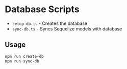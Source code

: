# Database Scripts

- `setup-db.ts` - Creates the database
- `sync-db.ts` - Syncs Sequelize models with database

## Usage

```bash
npm run create-db
npm run sync-db
```